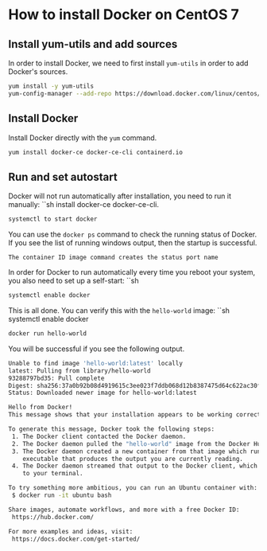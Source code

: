 # How to install Docker on CentOS 7

## Install yum-utils and add sources

In order to install Docker, we need to first install `yum-utils` in order to add Docker's sources.

```sh
yum install -y yum-utils
yum-config-manager --add-repo https://download.docker.com/linux/centos/docker-ce.repo
```

## Install Docker

Install Docker directly with the ``yum`` command.

```sh
yum install docker-ce docker-ce-cli containerd.io
```

## Run and set autostart

Docker will not run automatically after installation, you need to run it manually: ``sh install docker-ce docker-ce-cli.

```sh
systemctl to start docker
```

You can use the ``docker ps`` command to check the running status of Docker. If you see the list of running windows output, then the startup is successful.

```
The container ID image command creates the status port name
```

In order for Docker to run automatically every time you reboot your system, you also need to set up a self-start: ``sh

```sh
systemctl enable docker
```

This is all done. You can verify this with the `hello-world` image: ``sh systemctl enable docker

```sh
docker run hello-world
```

You will be successful if you see the following output.

```sh
Unable to find image 'hello-world:latest' locally
latest: Pulling from library/hello-world
93288797bd35: Pull complete
Digest: sha256:37a0b92b08d4919615c3ee023f7ddb068d12b8387475d64c622ac30f45c29c51
Status: Downloaded newer image for hello-world:latest

Hello from Docker!
This message shows that your installation appears to be working correctly.

To generate this message, Docker took the following steps:
 1. The Docker client contacted the Docker daemon.
 2. The Docker daemon pulled the "hello-world" image from the Docker Hub.
 3. The Docker daemon created a new container from that image which runs the
    executable that produces the output you are currently reading.
 4. The Docker daemon streamed that output to the Docker client, which sent it
    to your terminal.

To try something more ambitious, you can run an Ubuntu container with:
 $ docker run -it ubuntu bash

Share images, automate workflows, and more with a free Docker ID:
 https://hub.docker.com/

For more examples and ideas, visit:
 https://docs.docker.com/get-started/
```

